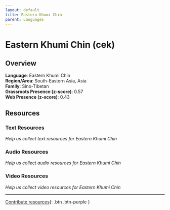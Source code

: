 ```yaml
---
layout: default
title: Eastern Khumi Chin
parent: Languages
---
```


# Eastern Khumi Chin (cek)

## Overview

**Language**: Eastern Khumi Chin  
**Region/Area**: South-Eastern Asia, Asia  
**Family**: Sino-Tibetan  
**Grassroots Presence (z-score)**: 0.57  
**Web Presence (z-score)**: 0.43  

## Resources

### Text Resources
*Help us collect text resources for Eastern Khumi Chin*

### Audio Resources
*Help us collect audio resources for Eastern Khumi Chin*

### Video Resources
*Help us collect video resources for Eastern Khumi Chin*

---

[Contribute resources](https://forms.office.com/e/1SfLJx3u1r){: .btn .btn-purple }
